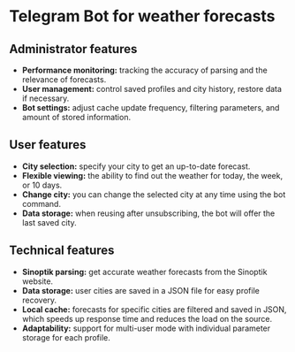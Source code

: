 # Telegram Bot for weather forecasts

## Administrator features
* **Performance monitoring:** tracking the accuracy of parsing and the relevance of forecasts.
* **User management:** control saved profiles and city history, restore data if necessary.
* **Bot settings:** adjust cache update frequency, filtering parameters, and amount of stored information.

## User features
* **City selection:** specify your city to get an up-to-date forecast.
* **Flexible viewing:** the ability to find out the weather for today, the week, or 10 days.
* **Change city:** you can change the selected city at any time using the bot command.
* **Data storage:** when reusing after unsubscribing, the bot will offer the last saved city.

## Technical features

* **Sinoptik parsing:** get accurate weather forecasts from the Sinoptik website.
* **Data storage:** user cities are saved in a JSON file for easy profile recovery.
* **Local cache:** forecasts for specific cities are filtered and saved in JSON, which speeds up response time and reduces the load on the source.
* **Adaptability:** support for multi-user mode with individual parameter storage for each profile.